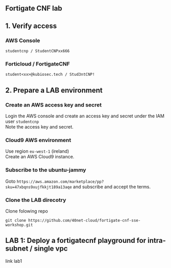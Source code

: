 ## Fortigate CNF lab

## 1. Verify access
### AWS Console
```
studentcnp / StudentCNPxx666
```
### Forticloud / FortigateCNF
```
student<xx>@kubiosec.tech / Stud3ntCNP!
```

## 2. Prepare a LAB environment
### Create an AWS access key and secret
Login the AWS console and create an access key and secret under the IAM user `studentcnp`<br>
Note the access key and secret.

### Cloud9 AWS environment
Use region `eu-west-1` (ireland) <br>
Create an AWS Cloud9 instance.

### Subscribe to the ubuntu-jammy
Goto `https://aws.amazon.com/marketplace/pp?sku=47xbqns9xujfkkjt189a13aqe` and subscribe and accept the terms.

### Clone the LAB direcotry 
Clone folowing repo
```
git clone https://github.com/40net-cloud/fortigate-cnf-sse-workshop.git
```

## LAB 1: Deploy a fortigatecnf playground for intra-subnet / single vpc
link lab1



